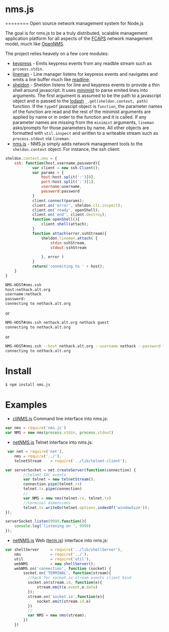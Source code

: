 # nms.js 
========
Open source network management system for Node.js

The goal is for nms.js to be a truly distributed, scalable management application platform for all aspects of the [FCAPS](https://en.wikipedia.org/wiki/FCAPS) network management model, much like [OpenNMS](http://www.opennms.org).

The project relies heavely on a few core modules:



+ [keypress](https://github.com/TooTallNate/keypress) - Emits keypress events from any readble stream such as `prcoess.stdin`.
+ [lineman](https://github.com/PrimeEuler/nms.js/blob/master/lib/sheldon/lib/lineman.js) - Line manager listens for keypress events and navigates and emits a line buffer much like [readline](https://github.com/nodejs/node/blob/master/lib/readline.js).
+ [sheldon](https://github.com/PrimeEuler/nms.js/tree/master/lib/sheldon) - Sheldon listens for line and keypress events to provide a thin shell around javascript. It uses [minimist](https://github.com/substack/minimist) to parse emited lines into arguments. The first argument is assumed to be the path to a javascript object and is passed to the [lodash](https://github.com/lodash/lodash) `_.get(sheldon.context, path)` function. If the `typeOf` javascipt object is `function`,  the parameter names of the function are read and the rest of the minimist arguments are applied by name or in order to the function and it is called. If any parameter names are missing from the `minimist` arguments, `lineman` asks/prompts for those parameters by name.  All other objects are formatted with `util.inspect` and written to a writeable stream such as `process.stdout` via `lineman`. 
+ [nms.js](https://github.com/PrimeEuler/nms.js) - NMS.js simply adds network management tools to the `sheldon.context` object. For instance, the ssh client:
```javascript
sheldon.context.nms = {
    ssh: function(host,username,password){
            var client = new ssh.Client();
            var params = {
                host:host.split(':')[0],
                port:host.split(':')[1],
                username:username,
                password:password
            }
            client.connect(params);
            client.on('error', sheldon.cli.inspect);
            client.on('ready', openShell);
            client.on('end', client.destroy);
            function openShell(){
                client.shell(attach);
            }
            function attach(error,sshStream){
                sheldon.lineman.attach( { 
                    stdin:sshStream, 
                    stdout:sshStream 
                    
                }, error )
            }
            return('connecting to ' + host);
    }
}
```
```bash
NMS-HOST#nms.ssh
host:nethack.alt.org
username:nethack
password:
connecting to nethack.alt.org
```
or
```bash
NMS-HOST#nms.ssh nethack.alt.org nethack guest
connecting to nethack.alt.org
```
or
```bash
NMS-HOST#nms.ssh --host nethack.alt.org --username nethack --password *****
connecting to nethack.alt.org
```

Install
=======

```bash
$ npm install nms.js
```


Examples
===============

* [cliNMS.js](https://github.com/PrimeEuler/nms.js/blob/master/example/cliNMS.js) Command line interface into nms.js: 

```javascript
var nms = require('nms.js')
var NMS = new nms(process.stdin, process.stdout)
```
* [netNMS.js](https://github.com/PrimeEuler/nms.js/blob/master/example/netNMS.js) Telnet interface into nms.js: 

```javascript
 var net = require('net'),
    nms = require('../'),
    telnetStream    = require('../lib/telnet-client');

var serverSocket = net.createServer(function(connection) {
        //telnet IAC events
        var telnet = new telnetStream();  
        connection.pipe(telnet.rx)
        telnet.tx.pipe(connection)
        //
        var NMS = new nms(telnet.rx, telnet.tx)
        //terminal dimensions
        telnet.tx.writeDo(telnet.options.indexOf('windowSize'));
});

serverSocket.listen(9999,function(){
    console.log('listening on ', 9999)
});
```

* [netNMS.js](https://github.com/PrimeEuler/nms.js/blob/master/example/webNMS.js) Web ([term.js](https://github.com/chjj/term.js)) interface into nms.js:
```javascript
var shellServer     = require('../lib/shellServer'),
    nms             = require('../'),
    util            = require('util'),
    webNMS          = new shellServer();
    webNMS.on('connection', function (socket) {
        socket.on('TERMINAL', function(stream){
          //hack for socket.io-stream events client bind
          socket.on(stream.id, function(e){
              stream.emit(e.event,e.data)
          });
          stream.on('socket.io',function(e){
              socket.emit(stream.id,e)
          })
          //
          var NMS = new nms(stream);
        })
    })
```
